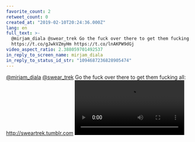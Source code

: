 ```yaml
---
favorite_count: 2
retweet_count: 0
created_at: "2019-02-10T20:24:36.000Z"
lang: en
full_text: >-
  @mirjam_diala @swear_trek Go the fuck over there to get them fucking all:
  https://t.co/gJwkVZmyHm https://t.co/lnAKPW9dGj
video_aspect_ratio: 2.388059701492537
in_reply_to_screen_name: mirjam_diala
in_reply_to_status_id_str: "1094687236828905474"
---
```


[@mirjam_diala](https://twitter.com/mirjam_diala)
[@swear_trek](https://twitter.com/swear_trek) Go the fuck over there to get them
fucking all: <http://sweartrek.tumblr.com>
![Embedded Video](https://twitter-media-coderbyheart.s3.eu-north-1.amazonaws.com/1094693639358476288-DzEiDFpWwAA4EiI.mp4)
